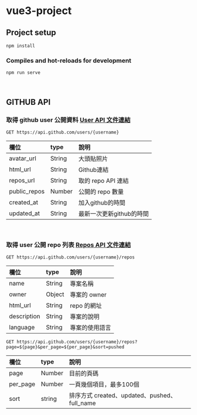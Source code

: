 # vue3-project

## Project setup
```
npm install
```

### Compiles and hot-reloads for development
```
npm run serve
```

<br/>

## GITHUB API 

### 取得 github user 公開資料 [User API 文件連結](https://docs.github.com/cn/rest/reference/users#update-the-authenticated-user)


```
GET https://api.github.com/users/{username}
```

| 欄位  | type | 說明 |
| :--  | :-- | :-- |
| avatar_url  | String | 大頭貼照片 |
| html_url  | String | Github連結 |
| repos_url  | String | 取的 repo API 連結 |
| public_repos  | Number | 公開的 repo 數量 |
| created_at  | String | 加入github的時間 |
| updated_at  | String | 最新一次更新github的時間 |

<br/>

### 取得 user 公開 repo 列表 [Repos API 文件連結](https://docs.github.com/cn/rest/reference/repos)
```
GET https://api.github.com/users/{username}/repos
```
| 欄位  | type | 說明 |
| :--  | :-- | :-- |
| name  | String | 專案名稱 |
| owner  | Object | 專案的 owner |
| html_url  | String | repo 的網址 |
| description  | String | 專案的說明 |
| language  | String | 專案的使用語言 |

```
GET https://api.github.com/users/{username}/repos?page=${page}&per_page=${per_page}&sort=pushed
```
| 欄位  | type | 說明 |
| :--  | :-- | :-- |
| page  | Number | 目前的頁碼 |
| per_page  | Number | 一頁幾個項目，最多100個 |
| sort  | string | 排序方式 created、updated、pushed、full_name  |
